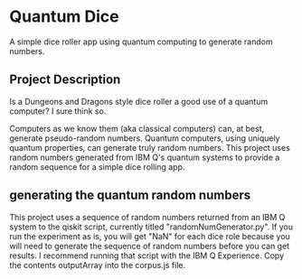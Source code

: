 # Quantum Dice

A simple dice roller app using quantum computing to generate random numbers.

## Project Description

Is a Dungeons and Dragons style dice roller a good use of a quantum computer? I sure think so.

Computers as we know them (aka classical computers) can, at best, generate pseudo-random numbers. Quantum computers, using uniquely quantum properties, can generate truly random numbers. This project uses random numbers generated from IBM Q's quantum systems to provide a random sequence for a simple dice rolling app.

## generating the quantum random numbers
This project uses a sequence of random numbers returned from an IBM Q system to the qiskit script, currently titled "randomNumGenerator.py". If you run the experiment as is, you will get "NaN" for each dice role because you will need to generate the sequence of random numbers before you can get results. I recommend running that script with the IBM Q Experience. Copy the contents outputArray into the corpus.js file. 
